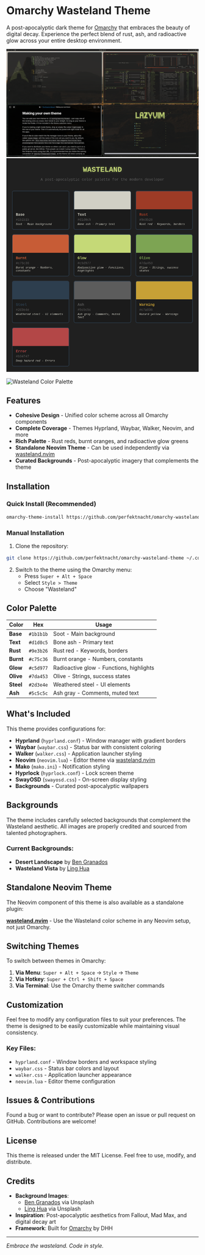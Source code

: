 # Omarchy Wasteland Theme

A post-apocalyptic dark theme for [Omarchy](https://omarchy.org) that embraces the beauty of digital decay. Experience the perfect blend of rust, ash, and radioactive glow across your entire desktop environment.

![Wasteland Theme Screenshot](https://raw.githubusercontent.com/perfektnacht/omarchy-wasteland-theme/main/assets/Desktop.png)
![Wasteland Palette](https://raw.githubusercontent.com/perfektnacht/omarchy-wasteland-theme/main/assets/wasteland_palette.png)

![Wasteland Color Palette](https://github.com/perfektnacht/omarchy-wasteland-theme/tree/main/assets/wasteland_palette.png)

## Features

- **Cohesive Design** - Unified color scheme across all Omarchy components
- **Complete Coverage** - Themes Hyprland, Waybar, Walker, Neovim, and more
- **Rich Palette** - Rust reds, burnt oranges, and radioactive glow greens
- **Standalone Neovim Theme** - Can be used independently via [wasteland.nvim](https://github.com/perfektnacht/wasteland.nvim)
- **Curated Backgrounds** - Post-apocalyptic imagery that complements the theme

## Installation

### Quick Install (Recommended)

```bash
omarchy-theme-install https://github.com/perfektnacht/omarchy-wasteland-theme
```

### Manual Installation

1. Clone the repository:
```bash
git clone https://github.com/perfektnacht/omarchy-wasteland-theme ~/.config/omarchy/themes/wasteland
```

2. Switch to the theme using the Omarchy menu:
   - Press `Super + Alt + Space`
   - Select `Style > Theme`
   - Choose "Wasteland"

## Color Palette

| Color | Hex | Usage |
|-------|-----|-------|
| **Base** | `#1b1b1b` | Soot - Main background |
| **Text** | `#d1d0c5` | Bone ash - Primary text |
| **Rust** | `#9e3b26` | Rust red - Keywords, borders |
| **Burnt** | `#c75c36` | Burnt orange - Numbers, constants |
| **Glow** | `#c5d977` | Radioactive glow - Functions, highlights |
| **Olive** | `#7da453` | Olive - Strings, success states |
| **Steel** | `#2d3e4e` | Weathered steel - UI elements |
| **Ash** | `#5c5c5c` | Ash gray - Comments, muted text |

## What's Included

This theme provides configurations for:

- **Hyprland** (`hyprland.conf`) - Window manager with gradient borders
- **Waybar** (`waybar.css`) - Status bar with consistent coloring
- **Walker** (`walker.css`) - Application launcher styling
- **Neovim** (`neovim.lua`) - Editor theme via [wasteland.nvim](https://github.com/perfektnacht/wasteland.nvim)
- **Mako** (`mako.ini`) - Notification styling
- **Hyprlock** (`hyprlock.conf`) - Lock screen theme
- **SwayOSD** (`swayosd.css`) - On-screen display styling
- **Backgrounds** - Curated post-apocalyptic wallpapers

## Backgrounds

The theme includes carefully selected backgrounds that complement the Wasteland aesthetic. All images are properly credited and sourced from talented photographers.

### Current Backgrounds:
- **Desert Landscape** by [Ben Granados](https://images.unsplash.com/photo-1588894051921-5e60abf4eab9)
- **Wasteland Vista** by [Ling Hua](https://images.unsplash.com/photo-1646714444576-a98b7962ccb0)

## Standalone Neovim Theme

The Neovim component of this theme is also available as a standalone plugin:

**[wasteland.nvim](https://github.com/perfektnacht/wasteland.nvim)** - Use the Wasteland color scheme in any Neovim setup, not just Omarchy.

## Switching Themes

To switch between themes in Omarchy:

1. **Via Menu**: `Super + Alt + Space` → `Style` → `Theme`
2. **Via Hotkey**: `Super + Ctrl + Shift + Space`
3. **Via Terminal**: Use the Omarchy theme switcher commands

## Customization

Feel free to modify any configuration files to suit your preferences. The theme is designed to be easily customizable while maintaining visual consistency.

### Key Files:
- `hyprland.conf` - Window borders and workspace styling
- `waybar.css` - Status bar colors and layout
- `walker.css` - Application launcher appearance
- `neovim.lua` - Editor theme configuration

## Issues & Contributions

Found a bug or want to contribute? Please open an issue or pull request on GitHub. Contributions are welcome!

## License

This theme is released under the MIT License. Feel free to use, modify, and distribute.

## Credits

- **Background Images**: 
  - [Ben Granados](https://unsplash.com/@benjamingranados) via Unsplash
  - [Ling Hua](https://unsplash.com/@linghua2001) via Unsplash
- **Inspiration**: Post-apocalyptic aesthetics from Fallout, Mad Max, and digital decay art
- **Framework**: Built for [Omarchy](https://omarchy.org) by DHH

---

*Embrace the wasteland. Code in style.*
